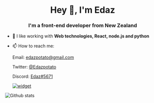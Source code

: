<h1 align="center">Hey 👋, I'm Edaz</h1>
<h3 align="center">I'm a front-end developer from New Zealand</h3>

- 🌱 I like working with **Web technologies, React, node.js and python**

- 📫 How to reach me:

  Email: edazpotato@gmail.com
  
  Twitter: [@Edazpotato](https://twitter.com/edazpotato)
  
  Discord: [Edaz#5671](https://discord.com/users/569414372959584256)
  
  [![widget](https://inv.wtf/widget/edaz)](https://inv.wtf/edaz)

![Github stats](https://github-readme-stats.vercel.app/api?username=Edazpotato&theme=blueberry&count_private=true&hide_border=true&line_height=25&show_icons=true)
